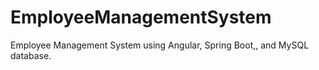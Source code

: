 # EmployeeManagementSystem
Employee Management System using Angular, Spring Boot,, and MySQL database.
